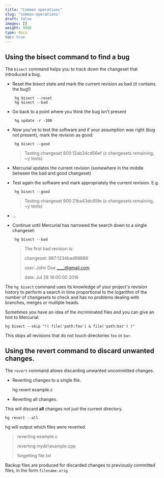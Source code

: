 ```yaml
---
title: "Common operations"
slug: "common-operations"
draft: false
images: []
weight: 9986
type: docs
toc: true
---
```


## Using the bisect command to find a bug
The `bisect` command helps you to track down the changeset that introduced a bug.

- Reset the bisect state and mark the current revision as bad (it contains the bug!)

       hg bisect --reset
       hg bisect --bad

- Go back to a point where you think the bug isn't present

       hg update -r -200

- Now you've to test the software and if your assumption was right (bug not present), mark the revision as good:

       hg bisect --good

   > Testing changeset 800:12ab34cd56ef (x changesets remaining, ~y tests)

- Mercurial updates the current revision (somewhere in the middle between the bad and good changeset)

- Test again the software and mark appropriately the current revision. E.g.

       hg bisect --good

   > Testing changeset 900:21ba43dc65fe (x changesets remaining, ~y tests)

- ...
- Continue until Mercurial has narrowed the search down to a single changeset:

       hg bisect --bad

  > The first bad revision is:
  >
  > changeset: 987:1234bad99889
  >
  > user: John Doe <____@gmail.com>
  >
  > date: Jul 28 16:00:00 2016

The `hg bisect` command uses its knowledge of your project's revision history to perform a search in time proportional to the logarithm of the number of changesets to check and has no problems dealing with branches, merges or multiple heads.

Sometimes you have an idea of the incriminated files and you can give an hint to Mercurial:

    hg bisect --skip "!( file('path:foo') & file('path:bar') )"

This skips all revisions that do not touch directories `foo` or `bar`.


## Using the revert command to discard unwanted changes.
The `revert` command allows discarding unwanted uncommitted changes.

 - Reverting changes to a single file.


    hg revert example.c

 - Reverting all changes.

This will discard **all** changes not just the current directory.

    hg revert --all

hg will output which files were reverted.

  > reverting example.c
  >
  > reverting mydir\example.cpp 
  >
  > forgetting file.txt

Backup files are produced for discarded changes to previously committed files, in the form `filename.orig`


